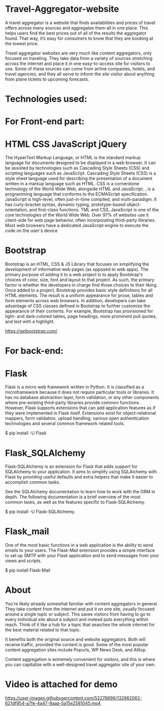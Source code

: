 
# Travel-Aggregator-website
A travel aggregator is a website that finds availabilities and prices of travel offers across many sources and aggregates them all in one place. This helps users find the best prices out of all of the results the aggregator found. That way, it’s easy for consumers to know that they are booking at the lowest price.

Travel aggregator websites are very much like content aggregators, only focused on traveling. They take data from a variety of sources stretching across the internet and place it in one easy-to-access site for visitors to use. Some of these sources can come from airline companies, hotels, and travel agencies, and they all serve to inform the site visitor about anything from plane tickets to upcoming forecasts.

# Technologies used:
# For Front-end part:
# HTML CSS JavaScript jQuery
The HyperText Markup Language, or HTML is the standard markup language for documents designed to be displayed in a web browser. It can be assisted by technologies such as Cascading Style Sheets (CSS) and scripting languages such as JavaScript. Cascading Style Sheets (CSS) is a style sheet language used for describing the presentation of a document written in a markup language such as HTML. CSS is a cornerstone technology of the World Wide Web, alongside HTML and JavaScript. , is a programming language that conforms to the ECMAScript specification. JavaScript is high-level, often just-in-time compiled, and multi-paradigm. It has curly-bracket syntax, dynamic typing, prototype-based object-orientation, and first-class functions. TML and CSS, JavaScript is one of the core technologies of the World Wide Web. Over 97% of websites use it client-side for web page behavior, often incorporating third-party libraries. Most web browsers have a dedicated JavaScript engine to execute the code on the user's device

# Bootstrap
Bootstrap is an HTML, CSS & JS Library that focuses on simplifying the development of informative web pages (as opposed to web apps). The primary purpose of adding it to a web project is to apply Bootstrap's choices of color, size, font and layout to that project. As such, the primary factor is whether the developers in charge find those choices to their liking. Once added to a project, Bootstrap provides basic style definitions for all HTML elements. The result is a uniform appearance for prose, tables and form elements across web browsers. In addition, developers can take advantage of CSS classes defined in Bootstrap to further customize the appearance of their contents. For example, Bootstrap has provisioned for light- and dark-colored tables, page headings, more prominent pull quotes, and text with a highlight.

https://getbootstrap.com/

# For back-end:
# Flask
Flask is a micro web framework written in Python. It is classified as a microframework because it does not require particular tools or libraries. It has no database abstraction layer, form validation, or any other components where pre-existing third-party libraries provide common functions. However, Flask supports extensions that can add application features as if they were implemented in Flask itself. Extensions exist for object-relational mappers, form validation, upload handling, various open authentication technologies and several common framework related tools.

 $ pip install -U Flask
# Flask_SQLAlchemy
Flask-SQLAlchemy is an extension for Flask that adds support for SQLAlchemy to your application. It aims to simplify using SQLAlchemy with Flask by providing useful defaults and extra helpers that make it easier to accomplish common tasks.

See the SQLAlchemy documentation to learn how to work with the ORM in depth. The following documentation is a brief overview of the most common tasks, as well as the features specific to Flask-SQLAlchemy.

$ pip install -U Flask-SQLAlchemy.
# Flask_mail
One of the most basic functions in a web application is the ability to send emails to your users. The Flask-Mail extension provides a simple interface to set up SMTP with your Flask application and to send messages from your views and scripts.

 $ pip install Flask-Mail
# About
You’re likely already somewhat familiar with content aggregators in general. They take content from the internet and put it on one site, usually focused around a single topic or subject. This saves visitors from having to go to every individual site about a subject and instead puts everything within reach. Think of it like a hub for a topic that searches the whole internet for the best material related to that topic.

It benefits both the original source and website aggregators. Both will receive traffic, provided the content is good. Some of the most popular content aggregation sites include Popurls, WP News Desk, and Alltop.

Content aggregation is extremely convenient for visitors, and this is where you can capitalize with a well-designed travel aggregator site of your own.

# Video is attached for demo


https://user-images.githubusercontent.com/52278696/132982062-621df954-a7fe-4a47-9aaa-5a15e2581045.mp4

